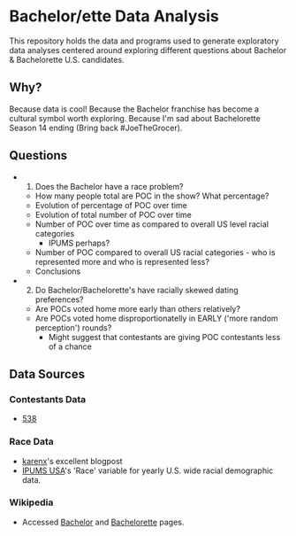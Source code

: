 # Bachelor/ette Data Analysis

This repository holds the data and programs used to generate exploratory data analyses centered around exploring different questions about Bachelor & Bachelorette U.S. candidates.

## Why?

Because data is cool! Because the Bachelor franchise has become a cultural symbol worth exploring. Because I'm sad about Bachelorette Season 14 ending (Bring back #JoeTheGrocer).

## Questions
* 1. Does the Bachelor have a race problem?
    * How many people total are POC in the show? What percentage?
    * Evolution of percentage of POC over time
    * Evolution of total number of POC over time
    * Number of POC over time as compared to overall US level racial categories
        * IPUMS perhaps?
    * Number of POC compared to overall US racial categories - who is represented
        more and who is represented less?
    * Conclusions
* 2. Do Bachelor/Bachelorette's have racially skewed dating preferences?
    * Are POCs voted home more early than others relatively?
    * Are POCs voted home disproportionatelly in EARLY ('more random perception') rounds?
        * Might suggest that contestants are giving POC contestants less of a chance

## Data Sources

### Contestants Data
* [538](https://github.com/fivethirtyeight/data/tree/master/bachelorette)

### Race Data
* [karenx](http://www.karenx.com/blog/minorities-on-the-bachelor-when-do-they-get-eliminated/
)'s excellent blogpost
* [IPUMS USA](https://usa.ipums.org/usa-action/variables/RACE#description_section)'s 'Race' variable for yearly U.S. wide racial demographic data.

### Wikipedia
* Accessed [Bachelor](https://en.wikipedia.org/wiki/The_Bachelor_(U.S._TV_series)) and [Bachelorette](https://en.wikipedia.org/wiki/The_Bachelorette) pages.